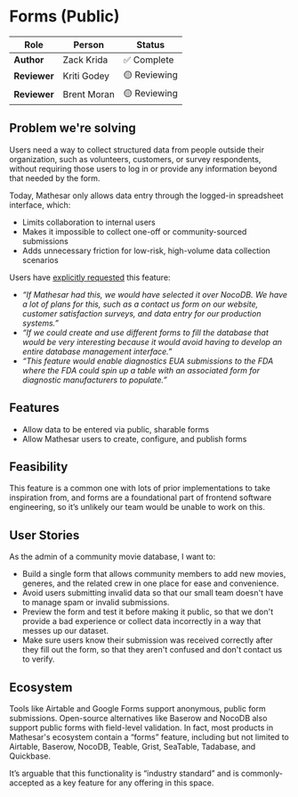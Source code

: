 # Forms (Public)

| **Role** | **Person** | **Status** |
|-|-|-|
| **Author** |  Zack Krida | ✅ Complete |
| **Reviewer** | Kriti Godey | :yellow_circle: Reviewing |
| **Reviewer** | Brent Moran | :yellow_circle: Reviewing |

## Problem we're solving

Users need a way to collect structured data from people outside their organization, such as volunteers, customers, or survey respondents, without requiring those users to log in or provide any information beyond that needed by the form. 

Today, Mathesar only allows data entry through the logged-in spreadsheet interface, which:

* Limits collaboration to internal users  
* Makes it impossible to collect one-off or community-sourced submissions  
* Adds unnecessary friction for low-risk, high-volume data collection scenarios

Users have [explicitly requested](https://github.com/mathesar-foundation/mathesar/discussions/2264) this feature:

* *“If Mathesar had this, we would have selected it over NocoDB. We have a lot of plans for this, such as a contact us form on our website, customer satisfaction surveys, and data entry for our production systems.”*  
* *“If we could create and use different forms to fill the database that would be very interesting because it would avoid having to develop an entire database management interface.”*  
* *“This feature would enable diagnostics EUA submissions to the FDA where the FDA could spin up a table with an associated form for diagnostic manufacturers to populate.”*

## Features

* Allow data to be entered via public, sharable forms  
* Allow Mathesar users to create, configure, and publish forms

## Feasibility

This feature is a common one with lots of prior implementations to take inspiration from, and forms are a foundational part of frontend software engineering, so it’s unlikely our team would be unable to work on this. 

## User Stories

As the admin of a community movie database, I want to:

* Build a single form that allows community members to add new movies, generes, and the related crew in one place for ease and convenience.  
* Avoid users submitting invalid data so that our small team doesn't have to manage spam or invalid submissions.  
* Preview the form and test it before making it public, so that we don't provide a bad experience or collect data incorrectly in a way that messes up our dataset.  
* Make sure users know their submission was received correctly after they fill out the form, so that they aren't confused and don't contact us to verify.

## Ecosystem

Tools like Airtable and Google Forms support anonymous, public form submissions. Open-source alternatives like Baserow and NocoDB also support public forms with field-level validation. In fact, most products in Mathesar's ecosystem contain a “forms” feature, including but not limited to Airtable, Baserow, NocoDB, Teable, Grist, SeaTable, Tadabase, and Quickbase.

It’s arguable that this functionality is “industry standard” and is commonly-accepted as a key feature for any offering in this space.